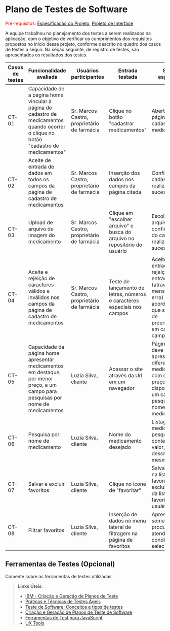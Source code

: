 # Plano de Testes de Software

<span style="color:red">Pré-requisitos: <a href="2-Especificação do Projeto.md"> Especificação do Projeto</a></span>, <a href="3-Projeto de Interface.md"> Projeto de Interface</a>

<!--
 Apresente os cenários de testes utilizados na realização dos testes da sua aplicação. Escolha cenários de testes que demonstrem os requisitos sendo satisfeitos.

Enumere quais cenários de testes foram selecionados para teste. Neste tópico o grupo deve detalhar quais funcionalidades avaliadas, o grupo de usuários que foi escolhido para participar do teste e as ferramentas utilizadas.
.-->

A equipe trabalhou no planejamento dos testes a serem realizados na aplicação, com o objetivo de verificar os cumprimentos dos requisitos propostos no início desse projeto, conforme descrito no quadro dos casos de testes a seguir. Na seção seguinte, de registro de testes, são apresentados os resultados dos testes.

| Casos de testes | Funcionalidade avaliada                                                                                                               | Usuários participantes                       | Entrada testada                                                           | Saída esperada                                                                                                                        | 
|-----------------|---------------------------------------------------------------------------------------------------------------------------------------|----------------------------------------------|---------------------------------------------------------------------------|---------------------------------------------------------------------------------------------------------------------------------------|
| CT-01           | Capacidade de a página home vincular à página de cadastro de medicamentos quando ocorrer o clique no botão "cadastro de medicamentos" | Sr. Marcos Castro, proprietário de farmácia  | Clique no botão "cadastrar medicamentos"                                  | Abertura da página de cadastro de medicamentos                                                                                        |
| CT-02           | Aceite de entrada de dados em todos os campos da página de cadastro de medicamentos                                                   | Sr. Marcos Castro, proprietário de farmácia  | Inserção dos dados nos campos da página citada                            | Confirmar cadastro realizado com sucesso                                                                                              |
| CT-03           | Upload de arquivo de imagem do medicamento                                                                                            | Sr. Marcos Castro, proprietário de farmácia  | Clique em "escolher arquivo" e busca do arquivo no repositório do usuário | Escolha do arquivo e confirmação do cadastro realizado com sucesso                                                                    |
| CT-04           | Aceite e rejeição de caracteres válidos e inválidos nos campos da página de cadastro de medicamentos                                  | Sr. Marcos Castro, proprietário de farmácia  | Teste de lançamento de letras, números e caracteres especiais nos campos  | Aceite de entrada e rejeição de entrada (através de mensagem de erro) de acordo com o que se espera de preenchimento em cada campo    |
| CT-05           | Capacidade da página home apresentar medicamentos em destaque, por menor preço, e um campo para pesquisas por nome de medicamentos    | Luzia Silva, cliente                         | Acessar o site através da Url em um navegador                             | Página home deve apresentar diferentes medicamentos com menores preços e disponibilizar um campo de pesquisa por nome de medicamentos |
| CT-06           | Pesquisa por nome de medicamento                                                                                                      | Luzia Silva, cliente                         | Nome do medicamento desejado                                              | Listagem do medicamento pesquisado contendo valor, nome e descrição do mesmo                                                          |
| CT-07           | Salvar e excluir favoritos                                                                                                            | Luzia Silva, cliente                         | Clique no icone de  "favoritar"                                           | Salvar produto na lista de favoritos ou excluir produto da lista de favoritos do usuário                                              |
| CT-08           | Filtrar favoritos                                                                                                                     | Luzia Silva, cliente                         | Inserção de dados no menu lateral de filtragem na página de favoritos     | Apresentar somente os produtos que atendam às condições selecionadas                                                                  |
 
## Ferramentas de Testes (Opcional)

Comente sobre as ferramentas de testes utilizadas.
 
> **Links Úteis**:
> - [IBM - Criação e Geração de Planos de Teste](https://www.ibm.com/developerworks/br/local/rational/criacao_geracao_planos_testes_software/index.html)
> - [Práticas e Técnicas de Testes Ágeis](http://assiste.serpro.gov.br/serproagil/Apresenta/slides.pdf)
> - [Teste de Software: Conceitos e tipos de testes](https://blog.onedaytesting.com.br/teste-de-software/)
> - [Criação e Geração de Planos de Teste de Software](https://www.ibm.com/developerworks/br/local/rational/criacao_geracao_planos_testes_software/index.html)
> - [Ferramentas de Test para JavaScript](https://geekflare.com/javascript-unit-testing/)
> - [UX Tools](https://uxdesign.cc/ux-user-research-and-user-testing-tools-2d339d379dc7)
